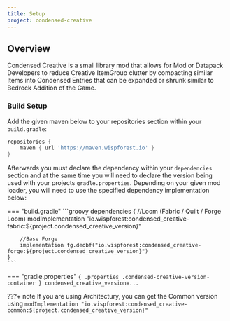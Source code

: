 ```yaml
---
title: Setup
project: condensed-creative
---
```


<script>
    window.addEventListener('version-available', event => {
        const code = document.querySelector(".condensed-creative-version-container").firstChild;
        code.innerHTML = code.innerHTML.replaceAll("...", replaceLoaderInfo(event.detail));
    })

    function replaceLoaderInfo(value){
        if(typeof value == "string"){
            console.log(value)
            value = value.replace("-Fabric", "");
            value = value.replace("-Forge", "");
            console.log(value)
        }

        return value;
    }
</script>


## Overview

Condensed Creative is a small library mod that allows for Mod or Datapack Developers to reduce Creative ItemGroup clutter by compacting similar Items into Condensed Entries that can be expanded or shrunk similar to Bedrock Addition of the Game. 

### Build Setup

Add the given maven below to your repositories section within your `build.gradle`:

```groovy title="build.gradle"
repositories {
    maven { url 'https://maven.wispforest.io' }
}
```

Afterwards you must declare the dependency within your `dependencies` section and at the same time you will need to declare the version being used with your projects
`gradle.properties`. Depending on your given mod loader, you will need to use the specified dependency implementation below:

=== "build.gradle"
    ```groovy
    dependencies {
        //Loom (Fabric / Quilt / Forge Loom)
        modImplementation "io.wispforest:condensed_creative-fabric:${project.condensed_creative_version}"
        
        //Base Forge
        implementation fg.deobf("io.wispforest:condensed_creative-forge:${project.condensed_creative_version}")
    }
    ```

=== "gradle.properties"
    ```{ .properties .condensed-creative-version-container }
    condensed_creative_version=...
    ```

???+ note
    If you are using Architectury, you can get the Common version using `modImplementation "io.wispforest:condensed_creative-common:${project.condensed_creative_version}"`


